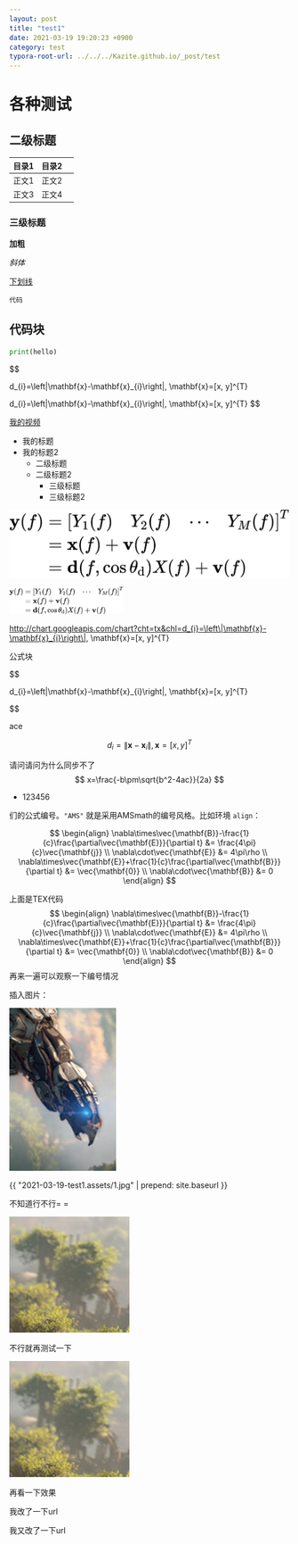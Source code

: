 ```yaml
---
layout: post
title: "test1"
date: 2021-03-19 19:20:23 +0900
category: test
typora-root-url: ../../../Kazite.github.io/_post/test
---
```


# 各种测试

## 二级标题

| 目录1 | 目录2 |      |
| ----- | ----- | ---- |
| 正文1 | 正文2 |      |
| 正文3 | 正文4 |      |

### 三级标题

**加粗**

*斜体*

<u>下划线</u>

`代码`

## 代码块

```python
print(hello)
```

$$

d_{i}=\left\|\mathbf{x}-\mathbf{x}_{i}\right\|, \mathbf{x}=[x, y]^{T}

$$
$$
d_{i}=\left\|\mathbf{x}-\mathbf{x}_{i}\right\|, \mathbf{x}=[x, y]^{T}
$$

[我的视频](https://www.bilibili.com/video/BV1k64y1D7eY)

* 我的标题
* 我的标题2
  * 二级标题
  * 二级标题2
    * 三级标题
    * 三级标题2



![image-20210323191740746](2021-03-19-test1.assets/image-20210323191740746.png)

<img src="2021-03-19-test1.assets/image-20210323191752989.png" alt="image-20210323191752989" style="zoom: 20%;" />

http://chart.googleapis.com/chart?cht=tx&chl=d_{i}=\left\|\mathbf{x}-\mathbf{x}_{i}\right\|, \mathbf{x}=[x, y]^{T}

公式块

$$

d_{i}=\left\|\mathbf{x}-\mathbf{x}_{i}\right\|, \mathbf{x}=[x, y]^{T}

$$

ace

$$ d_{i}=\left\|\mathbf{x}-\mathbf{x}_{i}\right\|, \mathbf{x}=[x, y]^{T} $$

请问请问为什么同步不了
$$
x=\frac{-b\pm\sqrt{b^2-4ac}}{2a}
$$

* 123456

们的公式编号。`"AMS"` 就是采用AMSmath的编号风格。比如环境 `align`：


$$
\begin{align}
  \nabla\times\vec{\mathbf{B}}-\frac{1}{c}\frac{\partial\vec{\mathbf{E}}}{\partial t} &= \frac{4\pi}{c}\vec{\mathbf{j}} \\
  \nabla\cdot\vec{\mathbf{E}} &= 4\pi\rho \\
  \nabla\times\vec{\mathbf{E}}+\frac{1}{c}\frac{\partial\vec{\mathbf{B}}}{\partial t} &= \vec{\mathbf{0}} \\
  \nabla\cdot\vec{\mathbf{B}} &= 0
\end{align}
$$


上面是TEX代码
$$
\begin{align}
  \nabla\times\vec{\mathbf{B}}-\frac{1}{c}\frac{\partial\vec{\mathbf{E}}}{\partial t} &= \frac{4\pi}{c}\vec{\mathbf{j}} \\
  \nabla\cdot\vec{\mathbf{E}} &= 4\pi\rho \\
  \nabla\times\vec{\mathbf{E}}+\frac{1}{c}\frac{\partial\vec{\mathbf{B}}}{\partial t} &= \vec{\mathbf{0}} \\
  \nabla\cdot\vec{\mathbf{B}} &= 0
\end{align}
$$
再来一遍可以观察一下编号情况

插入图片：

![1](2021-03-19-test1.assets/1.jpg)

{{ "2021-03-19-test1.assets/1.jpg" | prepend: site.baseurl }}



不知道行不行= =

![2](/_posts/Test/2021-03-19-test1.assets/2.jpg)

不行就再测试一下

![3](/_posts/Test/2021-03-19-test1.assets/3.jpg)

再看一下效果

我改了一下url

我又改了一下url


